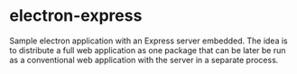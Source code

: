# electron-express
Sample electron application with an Express server embedded.  The idea is to distribute a full web application as one package that can be later be run as a conventional web application with the server in a separate process.
